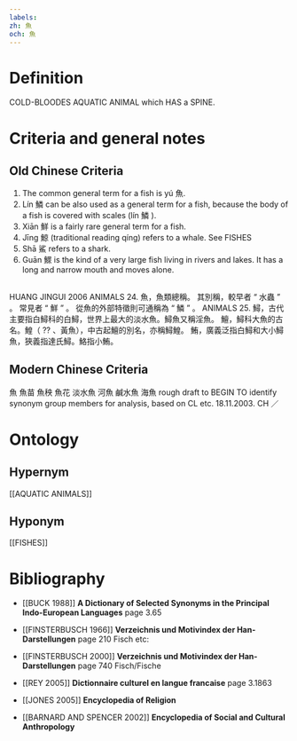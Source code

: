 ```yaml
---
labels: 
zh: 魚
och: 魚
---
```


# Definition
COLD-BLOODES AQUATIC ANIMAL which HAS a SPINE.
# Criteria and general notes
## Old Chinese Criteria
1. The common general term for a fish is yú 魚.
2. Lín 鱗 can be also used as a general term for a fish, because the body of a fish is covered with scales (lín 鱗 ).
3. Xiān 鮮 is a fairly rare general term for a fish.
4. Jīng 鯨 (traditional reading qíng) refers to a whale. See FISHES
5. Shā 鯊 refers to a shark.
6. Guān 鰥 is the kind of a very large fish living in rivers and lakes. It has a long and narrow mouth and moves alone.
## 
HUANG JINGUI 2006
ANIMALS 24.
魚，魚類總稱。
其別稱，較早者 “ 水蟲 ” 。
常見者 “ 鮮 ” 。
從魚的外部特徵則可通稱為 “ 鱗 ” 。
ANIMALS 25. 鱘，古代主要指白鱘科的白鱘，世界上最大的淡水魚。鱘魚又稱淫魚。
鱣，鱘科大魚的古名。鰉（ ?? 、黃魚），中古起鱣的別名，亦稱鱘鰉。
鮪，廣義泛指白鱘和大小鱘魚，狹義指達氏鱘。鮥指小鮪。
## Modern Chinese Criteria
魚
魚苗
魚秧
魚花
淡水魚
河魚
鹹水魚
海魚
rough draft to BEGIN TO identify synonym group members for analysis, based on CL etc. 18.11.2003. CH ／
# Ontology

## Hypernym
[[AQUATIC ANIMALS]]
## Hyponym
[[FISHES]]
# Bibliography
- [[BUCK 1988]]
**A Dictionary of Selected Synonyms in the Principal Indo-European Languages** page 3.65

- [[FINSTERBUSCH 1966]]
**Verzeichnis und Motivindex der Han-Darstellungen** page 210
Fisch etc:
- [[FINSTERBUSCH 2000]]
**Verzeichnis und Motivindex der Han-Darstellungen** page 740
Fisch/Fische
- [[REY 2005]]
**Dictionnaire culturel en langue francaise** page 3.1863

- [[JONES 2005]]
**Encyclopedia of Religion** 

- [[BARNARD AND SPENCER 2002]]
**Encyclopedia of Social and Cultural Anthropology** 
